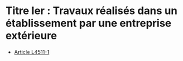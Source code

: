 # Titre Ier : Travaux réalisés dans un établissement par une entreprise extérieure

* [Article L4511-1](./LEGIARTI000006903230.md)
